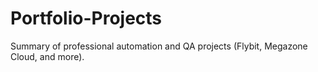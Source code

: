 # Portfolio-Projects
Summary of professional automation and QA projects (Flybit, Megazone Cloud, and more).
